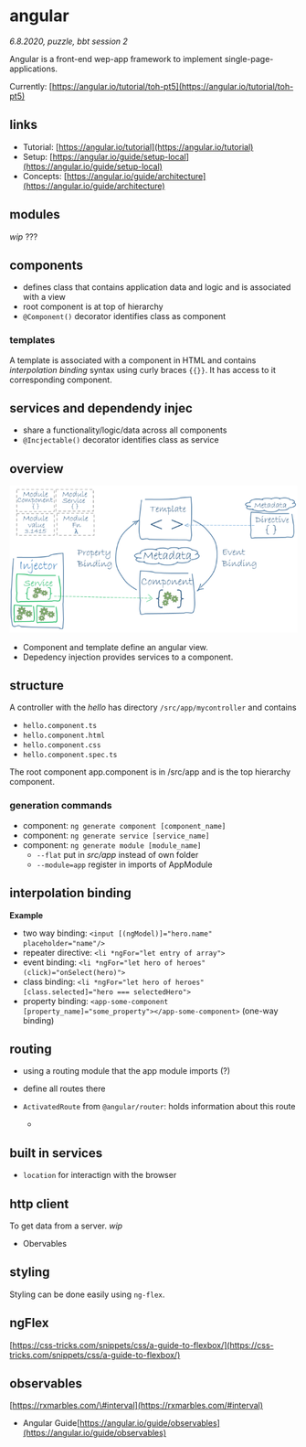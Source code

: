 # angular

_6.8.2020, puzzle, bbt session 2_

Angular is a front-end wep-app framework to implement single-page-applications.

Currently: [https://angular.io/tutorial/toh-pt5](https://angular.io/tutorial/toh-pt5)

## links

* Tutorial: [https://angular.io/tutorial](https://angular.io/tutorial)
* Setup: [https://angular.io/guide/setup-local](https://angular.io/guide/setup-local)
* Concepts: [https://angular.io/guide/architecture](https://angular.io/guide/architecture)

## modules

_wip_ ???

## components

* defines class that contains application data and logic and is associated with a view
* root component is at top of hierarchy
* `@Component()` decorator identifies class as component

### templates

A template is associated with a component in HTML and contains _interpolation binding_ syntax using curly braces `{{}}`. It has access to it corresponding component.

## services and dependendy injec

* share a functionality/logic/data across all components
* `@Incjectable()` decorator identifies class as service

## overview

![Angular Overview](../.gitbook/assets/angular_overview.png)

* Component and template define an angular view.
* Depedency injection provides services to a component.

## structure

A controller with the _hello_ has directory `/src/app/mycontroller` and contains

* `hello.component.ts`
* `hello.component.html`
* `hello.component.css`
* `hello.component.spec.ts`

The root component app.component is in /src/app and is the top hierarchy component.

### generation commands

* component: `ng generate component [component_name]`
* component: `ng generate service [service_name]`
* component: `ng generate module [module_name]`
  * `--flat` put in _src/app_ instead of own folder
  * `--module=app` register in imports of AppModule

## interpolation binding

**Example**

* two way binding: `<input [(ngModel)]="hero.name" placeholder="name"/>`
* repeater directive: `<li *ngFor="let entry of array">`
* event binding: `<li *ngFor="let hero of heroes" (click)="onSelect(hero)">`
* class binding: `<li *ngFor="let hero of heroes" [class.selected]="hero === selectedHero">`
* property binding: `<app-some-component [property_name]="some_property"></app-some-component>` \(one-way binding\)

## routing

* using a routing module that the app module imports \(?\)
* define all routes there
* `ActivatedRoute` from `@angular/router`: holds information about this route

  -

## built in services

* `location` for interactign with the browser

## http client

To get data from a server. _wip_

* Obervables

## styling

Styling can be done easily using `ng-flex`.

## ngFlex

[https://css-tricks.com/snippets/css/a-guide-to-flexbox/](https://css-tricks.com/snippets/css/a-guide-to-flexbox/)

## observables

[https://rxmarbles.com/\#interval](https://rxmarbles.com/#interval)

* Angular Guide[https://angular.io/guide/observables](https://angular.io/guide/observables)

